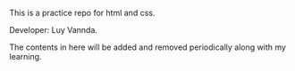 This is a practice repo for html and css.

Developer: Luy Vannda.

The contents in here will be added and removed periodically along with my learning.